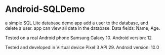 # Android-SQLDemo
a simple SQL Lite database demo app
add a user to the database, and delete a user.
app can view all data in the database.
Data fields: Name, Age.

Tested on a real Android phone Samsung Galaxy 10. 
Android version: 12

Tested and developed in Virtual device Pixel 3 API 29.
Android version: 10.0
